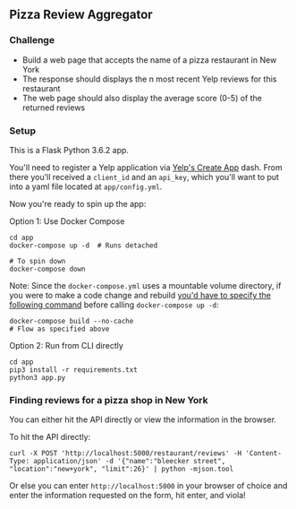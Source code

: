 ## Pizza Review Aggregator

### Challenge

- Build a web page that accepts the name of a pizza restaurant in New York
- The response should displays the n most recent Yelp reviews for this restaurant
- The web page should also display the average score (0-5) of the returned reviews

### Setup

This is a Flask Python 3.6.2 app. 

You'll need to register a Yelp application via [Yelp's Create App](https://www.yelp.com/developers/v3/manage_app) dash. From there you'll received a `client_id` and an `api_key`, which you'll want to put into a yaml file located at `app/config.yml`.

Now you're ready to spin up the app:

Option 1: Use Docker Compose
```
cd app
docker-compose up -d  # Runs detached

# To spin down
docker-compose down
```

Note: Since the `docker-compose.yml` uses a mountable volume directory, if you were to make a code change and rebuild [you'd have to specify the following command](https://stackoverflow.com/a/35231363/3011436) before calling `docker-compose up -d`:

```
docker-compose build --no-cache
# Flow as specified above
```

Option 2: Run from CLI directly
```
cd app
pip3 install -r requirements.txt
python3 app.py 
```

### Finding reviews for a pizza shop in New York

You can either hit the API directly or view the information in the browser.

To hit the API directly:

```
curl -X POST 'http://localhost:5000/restaurant/reviews' -H 'Content-Type: application/json' -d '{"name":"bleecker street", "location":"new+york", "limit":26}' | python -mjson.tool
```

Or else you can enter `http://localhost:5000` in your browser of choice and enter the information requested on the form, hit enter, and viola!
